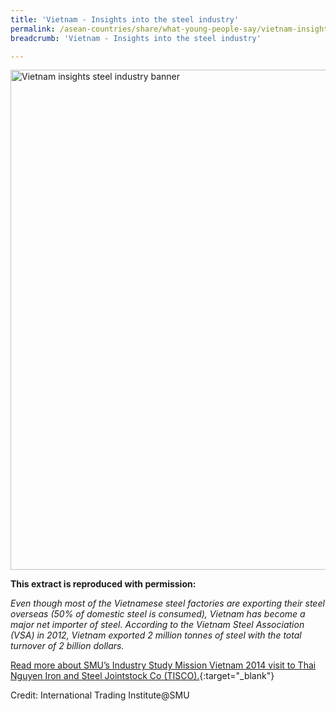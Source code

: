 ```yaml
---
title: 'Vietnam - Insights into the steel industry'
permalink: /asean-countries/share/what-young-people-say/vietnam-insights-steel-industry/
breadcrumb: 'Vietnam - Insights into the steel industry'

---
```



<img src="\images\asean-youngpeople\Vietnam-steel-industry.jpg" alt="Vietnam insights steel industry banner" style="width:800px;" />

**This extract is reproduced with permission:**

*Even though most of the Vietnamese steel factories are exporting their steel overseas (50% of domestic steel is consumed), Vietnam has become a major net importer of steel. According to the Vietnam Steel Association (VSA) in 2012, Vietnam exported 2 million tonnes of steel with the total turnover of 2 billion dollars.*

[Read more about SMU’s Industry Study Mission Vietnam 2014 visit to Thai Nguyen Iron and Steel Jointstock Co (TISCO).](/resources/ISM-Vietnam_compressed.pdf){:target="_blank"}

Credit: International Trading Institute@SMU